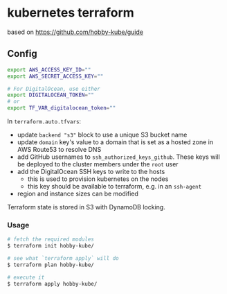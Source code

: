 # kubernetes terraform

based on https://github.com/hobby-kube/guide

## Config

```bash
export AWS_ACCESS_KEY_ID=""
export AWS_SECRET_ACCESS_KEY=""

# For DigitalOcean, use either
export DIGITALOCEAN_TOKEN=""
# or
export TF_VAR_digitalocean_token=""
```

In `terraform.auto.tfvars`:

- update `backend "s3"` block to use a unique S3 bucket name
- update `domain` key's value to a domain that is set as a hosted zone in AWS Route53 to resolve DNS
- add GitHub usernames to `ssh_authorized_keys_github`. These keys will be deployed to the cluster members under the `root` user
- add the DigitalOcean SSH keys to write to the hosts
  - this is used to provision kubernetes on the nodes
  - this key should be available to terraform, e.g. in an `ssh-agent`
- region and instance sizes can be modified


Terraform state is stored in S3 with DynamoDB locking.

### Usage

```sh
# fetch the required modules
$ terraform init hobby-kube/

# see what `terraform apply` will do
$ terraform plan hobby-kube/

# execute it
$ terraform apply hobby-kube/
```
